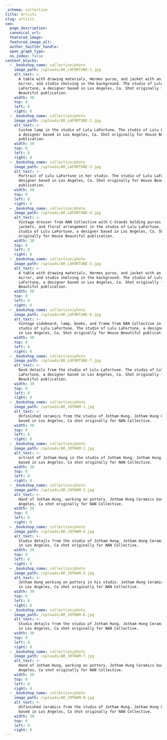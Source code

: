 ```yaml
---
_schema: collection
title: Artists
slug: artists
seo:
  page_description:
  canonical_url:
  featured_image:
  featured_image_alt:
  author_twitter_handle:
  open_graph_type:
  no_index: false
content_blocks:
  - _bookshop_name: collection/photo
    image_path: /uploads/AR_LAFORTUNE-1.jpg
    alt_text: >-
      A table with drawing materials, Hermes purse, and jacket with an ornate
      mirror, and studio shelving in the background. The studio of Lulu
      LaFortune, a designer based in Los Angeles, Ca. Shot originally for House
      Beautiful publication. 
    width: 30
    top: 0
    left: 0
    right: 0
  - _bookshop_name: collection/photo
    image_path: /uploads/AR_LAFORTUNE-2.jpg
    alt_text: >-
      Custom lamp in the studio of Lulu LaFortune. The studio of Lulu LaFortune,
      a designer based in Los Angeles, Ca. Shot originally for House Beautiful
      publication.
    width: 30
    top: 0
    left: 0
    right: 0
  - _bookshop_name: collection/photo
    image_path: /uploads/AR_LAFORTUNE-3.jpg
    alt_text: >-
      Portrait of Lulu LaFortune in her studio. The studio of Lulu LaFortune, a
      designer based in Los Angeles, Ca. Shot originally for House Beautiful
      publication.
    width: 30
    top: 0
    left: 0
    right: 0
  - _bookshop_name: collection/photo
    image_path: /uploads/AR_LAFORTUNE-4.jpg
    alt_text: >-
      Vintage dresser from NAN Collective with C-Stands holding purses and
      jackets, and floral arrangement in the studio of Lulu LaFortune. The
      studio of Lulu LaFortune, a designer based in Los Angeles, Ca. Shot
      originally for House Beautiful publication.
    width: 30
    top: 0
    left: 0
    right: 0
  - _bookshop_name: collection/photo
    image_path: /uploads/AR_LAFORTUNE-5.jpg
    alt_text: >-
      A table with drawing materials, Hermes purse, and jacket with an ornate
      mirror, and studio shelving in the background. The studio of Lulu
      LaFortune, a designer based in Los Angeles, Ca. Shot originally for House
      Beautiful publication. 
    width: 30
    top: 0
    left: 0
    right: 0
  - _bookshop_name: collection/photo
    image_path: /uploads/AR_LAFORTUNE-6.jpg
    alt_text: >-
      Vintage sideboard, lamp, books, and frame from NAN Collective in the
      studio of Lulu LaFortune. The studio of Lulu LaFortune, a designer based
      in Los Angeles, Ca. Shot originally for House Beautiful publication. 
    width: 30
    top: 0
    left: 0
    right: 0
  - _bookshop_name: collection/photo
    image_path: /uploads/AR_LAFORTUNE-7.jpg
    alt_text: >-
      Desk details from the studio of Lulu LaFortune. The studio of Lulu
      LaFortune, a designer based in Los Angeles, Ca. Shot originally for House
      Beautiful publication.
    width: 30
    top: 0
    left: 0
    right: 0
  - _bookshop_name: collection/photo
    image_path: /uploads/AR_JOTHAM-1.jpg
    alt_text: >-
      Unfinished ceramics from the studio of Jotham Hung. Jotham Hung Ceramics
      based in Los Angeles, Ca shot originally for NAN Collective.
    width: 30
    top: 0
    left: 0
    right: 0
  - _bookshop_name: collection/photo
    image_path: /uploads/AR_JOTHAM-2.jpg
    alt_text: >-
      ortrait of Jotham Hung in the studio of Jotham Hung. Jotham Hung Ceramics
      based in Los Angeles, Ca shot originally for NAN Collective.
    width: 30
    top: 0
    left: 0
    right: 0
  - _bookshop_name: collection/photo
    image_path: /uploads/AR_JOTHAM-3.jpg
    alt_text: >-
      Hand of Jotham Hung, working on pottery. Jotham Hung Ceramics based in Los
      Angeles, Ca shot originally for NAN Collective.
    width: 30
    top: 0
    left: 0
    right: 0
  - _bookshop_name: collection/photo
    image_path: /uploads/AR_JOTHAM-4.jpg
    alt_text: >-
      Studio details from the studio of Jotham Hung. Jotham Hung Ceramics based
      in Los Angeles, Ca shot originally for NAN Collective.
    width: 30
    top: 0
    left: 0
    right: 0
  - _bookshop_name: collection/photo
    image_path: /uploads/AR_JOTHAM-5.jpg
    alt_text: >-
      Jotham Hung working on pottery in his studio. Jotham Hung Ceramics based
      in Los Angeles, Ca shot originally for NAN Collective.
    width: 30
    top: 0
    left: 0
    right: 0
  - _bookshop_name: collection/photo
    image_path: /uploads/AR_JOTHAM-6.jpg
    alt_text: >-
      Studio details from the studio of Jotham Hung. Jotham Hung Ceramics based
      in Los Angeles, Ca shot originally for NAN Collective.
    width: 30
    top: 0
    left: 0
    right: 0
  - _bookshop_name: collection/photo
    image_path: /uploads/AR_JOTHAM-7.jpg
    alt_text: >-
      Hand of Jotham Hung, working on pottery. Jotham Hung Ceramics based in Los
      Angeles, Ca shot originally for NAN Collective.
    width: 30
    top: 0
    left: 0
    right: 0
  - _bookshop_name: collection/photo
    image_path: /uploads/AR_JOTHAM-8.jpg
    alt_text: >-
      Unfinished ceramics from the studio of Jotham Hung. Jotham Hung Ceramics
      based in Los Angeles, Ca shot originally for NAN Collective.
    width: 30
    top: 0
    left: 0
    right: 0
---
```

